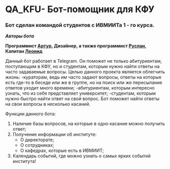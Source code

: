 # QA_KFU- Бот-помощник для КФУ

### Бот сделан командой студентов с ИВМИИТа 1 - го курса. 

***Авторы бота***

**Программист [Артур][1], Дизайнер, а также программист [Руслан][2], Капитан [Леонид][3]**

[1]: https://t.me/ar_gin "Артур" 
[2]: https://t.me/auter1 "Руслан"
[3]: https://t.me/ROwaGO "Леня"


Данный бот работает в Telegram. Он поможет не только абитуриентам, поступающим в КФУ, но и студентам, которым нужно найти ответы на часто задаваемые вопросы.
Целью данного проекта является облегчить жизнь:
-кураторам, ведь им часто задают вопросы, ответы на которые есть где-то в беседе или же в группе, но на поиск или же пересылание ответов уходит много времени; 
-абитуриентам, которым интересно узнать, что из себя представляет университет; 
-студентам, которым нужно быстро найти ответ на свой вопрос. Бот поможет найти ответы на свои вопросы 
в несколько касаний.

Функции данного бота: 
1. Наличие базы вопросов, на которые в одно касание можно получить ответ; 
2. Получение информации об институте:
    + О директорате; 
    + О сотрудниках;
    + О кафедрах, которые есть в ИВМИИТ;
3. Календарь событий, где можно узнать о самых ярких событий института!
